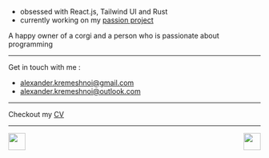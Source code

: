 * obsessed with React.js, Tailwind UI and Rust
* currently working on my [passion project](https://github.com/otakulibrary)

A happy owner of a corgi and a person who is passionate about programming

----
Get in touch with me : 
- <a href="mailto:alexander.kremeshnoi@gmail.com">alexander.kremeshnoi@gmail.com</a>
- <a href="mailto:alexander.kremeshnoi@outlook.com">alexander.kremeshnoi@outlook.com</a>

---
Checkout my [CV](https://kremeshnoi.github.io)

---
<a href="https://www.codewars.com/users/Alexander%20Kremeshnoi"> <img style="height: 34px" align="right" src="https://www.codewars.com/users/Alexander%20Kremeshnoi/badges/large" /> </a>
<a href="https://publish.obsidian.md/computer-science-vault"> <img style="height: 34px" src="https://img.shields.io/badge/Obsidian-%23483699.svg?style=for-the-badge&logo=obsidian&logoColor=white" /> </a>

